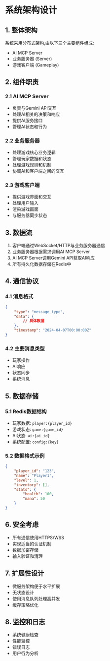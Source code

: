 # 系统架构设计

## 1. 整体架构
系统采用分布式架构,由以下三个主要组件组成:
- AI MCP Server
- 业务服务器 (Server)
- 游戏客户端 (Gameplay)

## 2. 组件职责

### 2.1 AI MCP Server
- 负责与Gemini API交互
- 处理AI相关的决策和响应
- 提供AI服务接口
- 管理AI状态和行为

### 2.2 业务服务器
- 处理游戏核心业务逻辑
- 管理玩家数据和状态
- 处理游戏规则和机制
- 协调AI和客户端之间的交互

### 2.3 游戏客户端
- 提供游戏界面和交互
- 处理用户输入
- 渲染游戏画面
- 与服务器同步状态

## 3. 数据流
1. 客户端通过WebSocket/HTTP与业务服务器通信
2. 业务服务器根据需求调用AI MCP Server
3. AI MCP Server调用Gemini API获取AI响应
4. 所有持久化数据存储在Redis中

## 4. 通信协议
### 4.1 消息格式
```json
{
    "type": "message_type",
    "data": {
        // 具体数据
    },
    "timestamp": "2024-04-07T00:00:00Z"
}
```

### 4.2 主要消息类型
- 玩家操作
- AI响应
- 状态同步
- 系统消息

## 5. 数据存储
### 5.1 Redis数据结构
- 玩家数据: `player:{player_id}`
- 游戏状态: `game:{game_id}`
- AI状态: `ai:{ai_id}`
- 系统配置: `config:{key}`

### 5.2 数据格式示例
```json
{
    "player_id": "123",
    "name": "Player1",
    "level": 1,
    "inventory": [],
    "stats": {
        "health": 100,
        "mana": 50
    }
}
```

## 6. 安全考虑
- 所有通信使用HTTPS/WSS
- 实现适当的认证机制
- 数据加密存储
- 输入验证和清理

## 7. 扩展性设计
- 微服务架构便于水平扩展
- 无状态设计
- 使用消息队列处理高并发
- 缓存策略优化

## 8. 监控和日志
- 系统健康检查
- 性能监控
- 错误日志
- 用户行为分析 